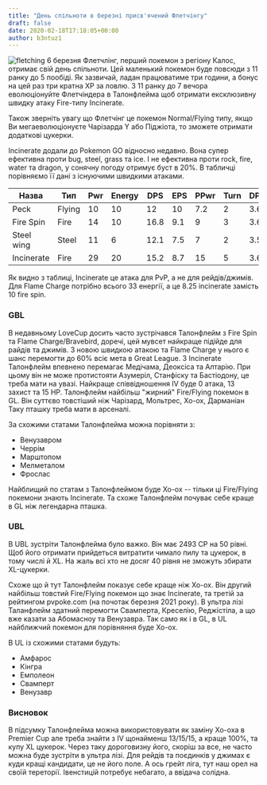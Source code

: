 ```yaml
---
title: "День спільноти в березні присв'ячений Флетчінгу"
draft: false
date: 2020-02-18T17:18:05+00:00
author: b3ntuz1
---
```


![fletching](/media/march-cd.jpg)
6 березня Флетчлінг, перший покемон з регіону Калос, отримає свій день спільноти. Цей маленький покемон буде повсюди з 11 ранку до 5 пообіді. Як зазвичай, ладан працюватиме три години, а бонус на цей раз три кратна XP за ловлю. З 11 ранку до 7 вечора еволюціонуйте Флетчіндера в Талонфлейма щоб отримати ексклюзивну швидку атаку Fire-типу Incinerate.

Також зверніть увагу що Флетчінг це покемон Normal/Flying типу, якщо Ви мегаеволюціонуєте Чарізарда Y або Піджіота, то зможете отримати додаткові цукерки.

Incinerate додали до Pokemon GО відносно недавно. Вона супер ефективна проти bug, steel, grass та ice. І не ефективна проти rock, fire, water та dragon, у сонячну погоду отримує буст в 20%. В табличці порівняємо її дані з існуючими швидкими атаками.

| Назва      | Тип    | Pwr | Energy | DPS  | EPS | PPwr | Turn | DPT | EPT |
|------------|--------|-----|--------|------|-----|------|------|-----|-----|
| Peck       | Flying | 10  | 10     | 12   | 10  | 7.2  | 2    | 3.6 | 2.5 |
| Fire Spin  | Fire   | 14  | 10     | 16.8 | 9.1 | 9    | 3    | 3.6 | 3.3 |
| Steel wing | Steel  | 11  | 6      | 12.1 | 7.5 | 7    | 2    | 3.5 | 2.5 |
| Incinerate | Fire   | 29  | 20     | 15.2 | 8.7 | 15   | 5    | 3.6 | 4   |

Як видно з таблиці, Incinerate це атака для PvP, а не для рейдів/джимів. Для Flame Charge потрібно всього 33 енергії, а це 8.25 incinerate замість 10 fire spin.

### GBL

В недавньому LoveCup досить часто зустрічався Талонфлейм з Fire Spin та Flame Charge/Bravebird, доречі, цей мувсет найкраще підійде для райдів та джимів. З новою швидкою атакою та Flame Charge у нього є шанс перемогти до 60% всіє мета в Great League. З Incinerate Талонфлейм впевнено перемагає Медічама, Деоксіса та Алтарію. При цьому він не може протистояти Азумеріл, Станфіску та Бастіодону, це треба мати на увазі.
Найкраще співвідношення IV буде 0 атака, 13 захист та 15 HP. Талонфлейм найбільш "жирний" Fire/Flying покемон в GL. Він суттєво товстіший ніж Чарізард, Мольтрес, Хо-ох, Дарманіан
Таку пташку треба мати в арсеналі.

За схожими статами Талонфлейма можна порівняти з:

* Венузавром
* Черрім
* Марштопом
* Мелметалом
* Фрослас

Найблищий по статам з Талонфлеймом буде Хо-ох -- тільки ці Fire/Flying покемони знають Incinerate. Та схоже Талонфлейм почуває себе краще в GL ніж легендарна пташка.


### UBL

В UBL зустріти Талонфлейма було важко. Він має 2493 CP на 50 рівні. Щоб його отримати прийдеться витратити чимало пилу та цукерок, в тому числі й XL. На жаль всі хто не досяг 40 рівня не зможуть збирати XL-цукерки.

Схоже що й тут Талонфлейм показує себе краще ніж Хо-ох. Він другий найбільш товстий Fire/Flying покемон що знає Incinerate, та третій за рейтингом pvpoke.com (на почотак березня 2021 року). В ультра лізі Таланфлейм здатний перемогти Свамперта, Креселію, Реджістіла, а що вже казати за Абомасноу та Венузавра. Так само як і в GL, в UL найближчий покемон для порівняння буде Хо-ох.

В UL із схожими статами будуть:

* Амфарос
* Кінгра
* Емполеон
* Свамперт
* Венузавр


### Висновок

В підсумку Талонфлейма можна використовувати як заміну Хо-оха в Premier Cup але треба знайти з IV щонайменш 13/15/15, а краще 100%, та купу XL цукерок. Через таку дороговизну його, скоріш за все, не часто можна буде зустріти в ультра лізі. Для рейдів та поєдинків у джимах є куди кращі кандидати, це не його поле. А ось грейт ліга, тут наш орел на своїй тереторії. Івенстицій потребує небагато, а ввідача солідна.

